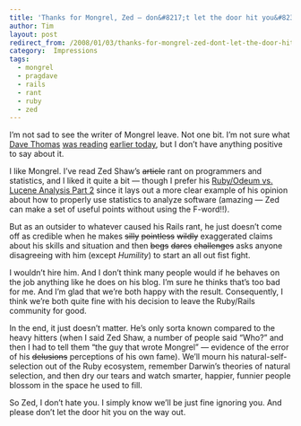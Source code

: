 ```yaml
---
title: 'Thanks for Mongrel, Zed — don&#8217;t let the door hit you&#8230;'
author: Tim
layout: post
redirect_from: /2008/01/03/thanks-for-mongrel-zed-dont-let-the-door-hit-you/
category:  Impressions
tags:
  - mongrel
  - pragdave
  - rails
  - rant
  - ruby
  - zed
---
```

I&#8217;m not sad to see the writer of Mongrel leave. Not one bit. I&#8217;m not sure what [Dave Thomas][1] [was reading][2] [earlier today][2], but I don&#8217;t have anything positive to say about it.

I like Mongrel. I&#8217;ve read Zed Shaw&#8217;s <del datetime="2008-01-03T06:13:58+00:00">article</del> rant on programmers and statistics, and I liked it quite a bit &#8212; though I prefer his [Ruby/Odeum vs. Lucene Analysis Part 2][3] since it lays out a more clear example of his opinion about how to properly use statistics to analyze software (amazing &#8212; Zed can make a set of useful points without using the F-word!!).

But as an outsider to whatever caused his Rails rant, he just doesn&#8217;t come off as credible when he makes <del>silly</del> <del>pointless</del> <del>wildly</del> exaggerated claims about his skills and situation and then <del>begs</del> <del>dares</del> <del>challenges</del> asks anyone disagreeing with him (except *Humility*) to start an all out fist fight.

<!--more-->

I wouldn&#8217;t hire him. And I don&#8217;t think many people would if he behaves on the job anything like he does on his blog. I&#8217;m sure he thinks that&#8217;s too bad for me. And I&#8217;m glad that we&#8217;re both happy with the result. Consequently, I think we&#8217;re both quite fine with his decision to leave the Ruby/Rails community for good.

In the end, it just doesn&#8217;t matter. He&#8217;s only sorta known compared to the heavy hitters (when I said Zed Shaw, a number of people said &#8220;Who?&#8221; and then I had to tell them &#8220;the guy that wrote Mongrel&#8221; &#8212; evidence of the error of his <del>delusions</del> perceptions of his own fame). We&#8217;ll mourn his natural-self-selection out of the Ruby ecosystem, remember Darwin&#8217;s theories of natural selection, and then dry our tears and watch smarter, happier, funnier people blossom in the space he used to fill.

So Zed, I don&#8217;t hate you. I simply know we&#8217;ll be just fine ignoring you. And please don&#8217;t let the door hit you on the way out.

 [1]: http://pragdave.pragprog.com/
 [2]: http://twitter.com/pragdave/statuses/556351602
 [3]: http://www.zedshaw.com/projects/ruby_odeum/odeum_lucene_part2.html
